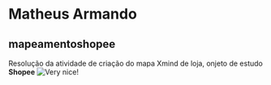 # Matheus Armando
## mapeamentoshopee
Resolução da atividade de criação do mapa Xmind de loja, onjeto de estudo **Shopee**
![Very nice!](https://dealerdirect.github.io/Memes/img/png/nice.png)